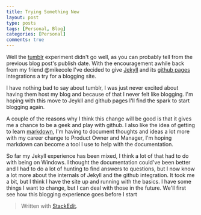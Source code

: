 ```yaml
---
title: Trying Something New
layout: post
type: posts
tags: [Personal, Blog]
categories: [Personal]
comments: true
---
```


Well the [tumblr](https://www.tumblr.com/) experiment didn't go well, as you can probably tell from the previous blog post's publish date.  With the encouragement awhile back from my friend @mikecole I've decided to give [Jekyll](https://jekyllrb.com/) and its [github pages](https://pages.github.com/) integrations a try for a blogging site.  

I have nothing bad to say about tumblr, I was just never excited about having them host my blog and because of that I never felt like blogging.  I'm hoping with this move to Jeykll and github pages I'll find the spark to start blogging again.

A couple of the reasons why I think this change will be good is that it gives me a chance to be a geek and play with github.  I also like the idea of getting to learn [markdown](https://daringfireball.net/projects/markdown/), I'm having to document thoughts and ideas a lot more with my career change to Product Owner and Manager, I'm hoping markdown can become a tool I use to help with the documentation.  

So far my Jekyll experience has been mixed, I think a lot of that had to do with being on Windows.  I thought the documentation could've been better and I had to do a lot of hunting to find answers to questions, but I now know a lot more about the internals of Jekyll and the github integration.  It took me a bit, but I think I have the site up and running with the basics.  I have some things I want to change, but I can deal with those in the future.  We'll first see how this blogging experience goes before I start   

> Written with [StackEdit](https://stackedit.io/).